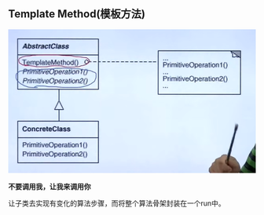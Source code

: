 ## Template Method(模板方法)

![alt text](img/image.png)

**不要调用我，让我来调用你**

让子类去实现有变化的算法步骤，而将整个算法骨架封装在一个run中。